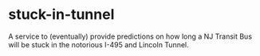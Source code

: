 # stuck-in-tunnel

A service to (eventually) provide predictions on how long a NJ Transit Bus will be stuck in the notorious I-495 and Lincoln Tunnel.
